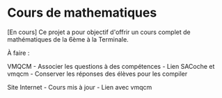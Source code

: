 # Cours de mathematiques
[En cours] Ce projet a pour objectif d'offrir un cours complet de mathématiques de la 6ème à la Terminale.

À faire :

VMQCM
    - Associer les questions à des compétences
    - Lien SACoche et vmqcm
    - Conserver les réponses des élèves pour les compiler

Site Internet
    - Cours mis à jour
    - Lien avec vmqcm